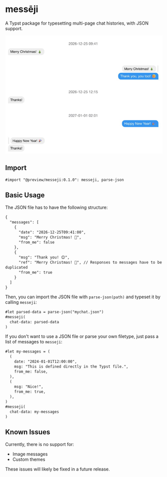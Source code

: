 # messēji

A Typst package for typesetting multi-page chat histories, with JSON support.

![Example Chat](./examples/example.jpg)

## Import

```typst
#import "@preview/messeji:0.1.0": messeji, parse-json
```

## Basic Usage

The JSON file has to have the following structure:

```json5
{
  "messages": [
    {
      "date": "2026-12-25T09:41:00",
      "msg": "Merry Christmas! 🎄",
      "from_me": false
    },
    {
      "msg": "Thank you! 😊",
      "ref": "Merry Christmas! 🎄", // Responses to messages have to be duplicated
      "from_me": true
    }
  ]
}
```

Then, you can import the JSON file with `parse-json(path)` and typeset it by calling `messeji`:

```typst
#let parsed-data = parse-json("mychat.json")
#messeji(
  chat-data: parsed-data
)
```

If you don't want to use a JSON file or parse your own filetype, just pass a
list of messages to `messeji`:

```typst
#let my-messages = (
  (
    date: "2024-01-01T12:00:00",
    msg: "This is defined directly in the Typst file.",
    from_me: false,
  ),
  (
    msg: "Nice!",
    from_me: true,
  ),
)
#messeji(
  chat-data: my-messages
)
```

## Known Issues

Currently, there is no support for:

- Image messages
- Custom themes

These issues will likely be fixed in a future release.

